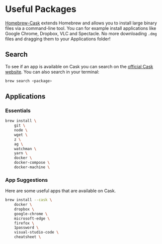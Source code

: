 # Useful Packages

[Homebrew-Cask](https://github.com/Homebrew/homebrew-cask) extends Homebrew and allows you to install large binary files via a command-line tool. You can for example install applications like Google Chrome, Dropbox, VLC and Spectacle. No more downloading `.dmg` files and dragging them to your Applications folder!

## Search

To see if an app is available on Cask you can search on the [official Cask website](https://formulae.brew.sh/cask/). You can also search in your terminal:

```bash
brew search <package>
```

## Applications

### Essentials 

```bash
brew install \
    git \
    node \
    wget \
    z \
    ag \
    watchman \
    yarn \ 
    docker \
    docker-compose \
    docker-machine \
```

### App Suggestions

Here are some useful apps that are available on Cask.

```bash
brew install --cask \
    docker \
    dropbox \
    google-chrome \
    microsoft-edge \
    firefox \
    1password \
    visual-studio-code \
    cheatsheet \
```

